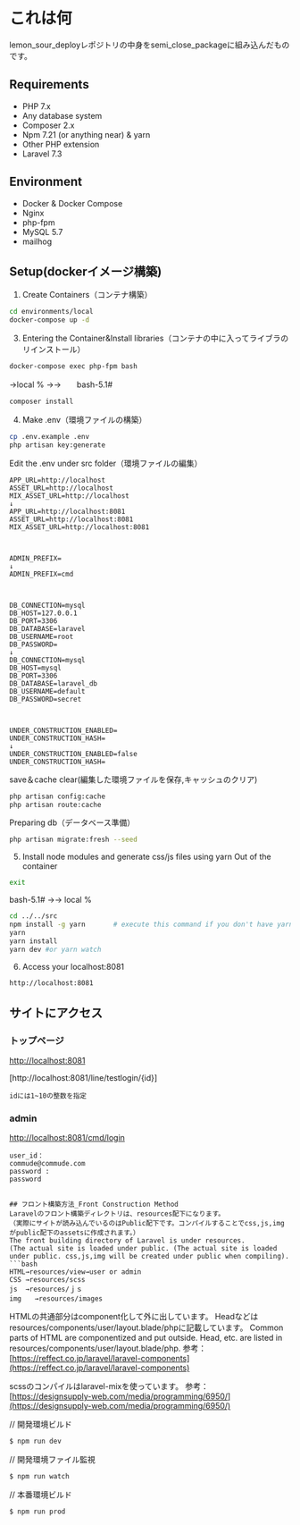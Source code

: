 # これは何
lemon_sour_deployレポジトリの中身をsemi_close_packageに組み込んだものです。

## Requirements
- PHP 7.x
- Any database system
- Composer 2.x
- Npm 7.21 (or anything near) & yarn
- Other PHP extension
- Laravel 7.3

## Environment
- Docker & Docker Compose
- Nginx
- php-fpm
- MySQL 5.7
- mailhog

## Setup(dockerイメージ構築)
1. Create Containers（コンテナ構築）

```bash
cd environments/local
docker-compose up -d
```

3. Entering the Container&Install libraries（コンテナの中に入ってライブラのリインストール）
```bash
docker-compose exec php-fpm bash
```

→local %  →→　　bash-5.1#

```bash
composer install
```

4. Make .env（環境ファイルの構築）

```bash
cp .env.example .env
php artisan key:generate
```

Edit the .env under src folder（環境ファイルの編集）
```
APP_URL=http://localhost
ASSET_URL=http://localhost
MIX_ASSET_URL=http://localhost
↓
APP_URL=http://localhost:8081
ASSET_URL=http://localhost:8081
MIX_ASSET_URL=http://localhost:8081



ADMIN_PREFIX=
↓
ADMIN_PREFIX=cmd



DB_CONNECTION=mysql
DB_HOST=127.0.0.1
DB_PORT=3306
DB_DATABASE=laravel
DB_USERNAME=root
DB_PASSWORD=
↓
DB_CONNECTION=mysql
DB_HOST=mysql
DB_PORT=3306
DB_DATABASE=laravel_db
DB_USERNAME=default
DB_PASSWORD=secret



UNDER_CONSTRUCTION_ENABLED=
UNDER_CONSTRUCTION_HASH=
↓
UNDER_CONSTRUCTION_ENABLED=false
UNDER_CONSTRUCTION_HASH=
```

save＆cache clear(編集した環境ファイルを保存,キャッシュのクリア)

```bash
php artisan config:cache
php artisan route:cache
```

Preparing db（データベース準備）
```bash
php artisan migrate:fresh --seed
```

5. Install node modules and generate css/js files using yarn
Out of the container
```bash
exit
```
bash-5.1# →→ local % 


```bash
cd ../../src
npm install -g yarn       # execute this command if you don't have yarn installed yet.
yarn
yarn install
yarn dev #or yarn watch
```

6. Access your localhost:8081
```bash
http://localhost:8081
```




## サイトにアクセス

### トップページ
[http://localhost:8081](http://localhost:8081)

[http://localhost:8081/line/testlogin/{id}]
```
idには1~10の整数を指定
```

### admin
[http://localhost:8081/cmd/login](http://localhost:8081/cmd/login)

```
user_id：
commude@commude.com 
password : 
password


## フロント構築方法_Front Construction Method
Laravelのフロント構築ディレクトリは、resources配下になります。
（実際にサイトが読み込んでいるのはPublic配下です。コンパイルすることでcss,js,imgがpublic配下のassetsに作成されます。）
The front building directory of Laravel is under resources.
(The actual site is loaded under public. (The actual site is loaded under public. css,js,img will be created under public when compiling).
```bash
HTML→resources/view→user or admin
CSS →resources/scss
js  →resources/ｊｓ
img　　→resources/images
```

HTMLの共通部分はcomponent化して外に出しています。
Headなどはresources/components/user/layout.blade/phpに記載しています。
Common parts of HTML are componentized and put outside.
Head, etc. are listed in resources/components/user/layout.blade/php.
参考：
[https://reffect.co.jp/laravel/laravel-components](https://reffect.co.jp/laravel/laravel-components)

scssのコンパイルはlaravel-mixを使っています。
参考：
[https://designsupply-web.com/media/programming/6950/](https://designsupply-web.com/media/programming/6950/)

// 開発環境ビルド
```bash
$ npm run dev
```

// 開発環境ファイル監視
```bash
$ npm run watch
```

// 本番環境ビルド
```bash
$ npm run prod
```
